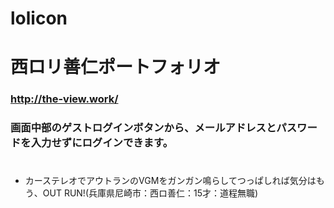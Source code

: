 # lolicon

# 西ロリ善仁ポートフォリオ


### http://the-view.work/
### 画面中部のゲストログインボタンから、メールアドレスとパスワードを入力せずにログインできます。


###
##
#

- カーステレオでアウトランのVGMをガンガン鳴らしてつっぱしれば気分はもう、OUT RUN!(兵庫県尼崎市：西ロ善仁：15才：道程無職)
